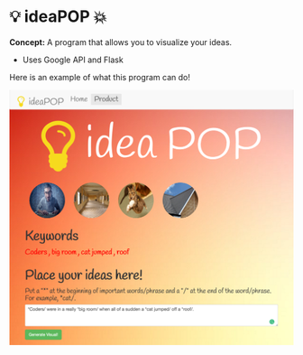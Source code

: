 # :bulb: ideaPOP :boom:
**Concept:** A program that allows you to visualize your ideas. 

* Uses Google API and Flask

Here is an example of what this program can do!

![alt tag](static/images/ideaPOPExample1.png "ideaPOPScreenshot Image")
